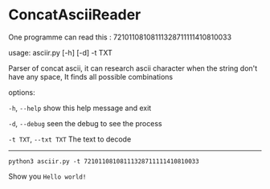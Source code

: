 # ConcatAsciiReader
One programme can read this : 72101108108111328711111410810033


usage: asciir.py [-h] [-d] -t TXT

Parser of concat ascii, it can research ascii character when the string don't have any space,
It finds all possible combinations

options:

  `-h`, `--help`         show this help message and exit
  
  `-d`, `--debug`        seen the debug to see the process
  
  `-t TXT`, `--txt TXT`  The text to decode
  
  ---
  
  ```
  python3 asciir.py -t 72101108108111328711111410810033
  ```
  Show you `Hello world!`
  
  
